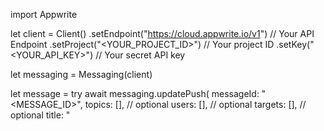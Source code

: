 import Appwrite

let client = Client()
    .setEndpoint("https://cloud.appwrite.io/v1") // Your API Endpoint
    .setProject("<YOUR_PROJECT_ID>") // Your project ID
    .setKey("<YOUR_API_KEY>") // Your secret API key

let messaging = Messaging(client)

let message = try await messaging.updatePush(
    messageId: "<MESSAGE_ID>",
    topics: [], // optional
    users: [], // optional
    targets: [], // optional
    title: "<TITLE>", // optional
    body: "<BODY>", // optional
    data: [:], // optional
    action: "<ACTION>", // optional
    image: "[ID1:ID2]", // optional
    icon: "<ICON>", // optional
    sound: "<SOUND>", // optional
    color: "<COLOR>", // optional
    tag: "<TAG>", // optional
    badge: 0, // optional
    draft: false, // optional
    scheduledAt: "" // optional
)

